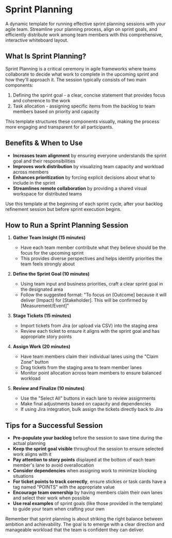 # Sprint Planning

A dynamic template for running effective sprint planning sessions with your agile team. Streamline your planning process, align on sprint goals, and efficiently distribute work among team members with this comprehensive, interactive whiteboard layout.

## What Is Sprint Planning?

Sprint Planning is a critical ceremony in agile frameworks where teams collaborate to decide what work to complete in the upcoming sprint and how they'll approach it. The session typically consists of two main components:

1. Defining the sprint goal - a clear, concise statement that provides focus and coherence to the work
2. Task allocation - assigning specific items from the backlog to team members based on priority and capacity

This template structures these components visually, making the process more engaging and transparent for all participants.

## Benefits & When to Use

- **Increases team alignment** by ensuring everyone understands the sprint goal and their responsibilities
- **Improves work distribution** by visualizing team capacity and workload across members
- **Enhances prioritization** by forcing explicit decisions about what to include in the sprint
- **Streamlines remote collaboration** by providing a shared visual workspace for distributed teams

Use this template at the beginning of each sprint cycle, after your backlog refinement session but before sprint execution begins.

## How to Run a Sprint Planning Session

1. **Gather Team Insight (15 minutes)**
   - Have each team member contribute what they believe should be the focus for the upcoming sprint
   - This provides diverse perspectives and helps identify priorities the team feels strongly about

2. **Define the Sprint Goal (10 minutes)**
   - Using team input and business priorities, craft a clear sprint goal in the designated area
   - Follow the suggested format: "To focus on [Outcome] because it will deliver [Impact] for [Stakeholder]. This will be confirmed by [Measurement/Event]"

3. **Stage Tickets (15 minutes)**
   - Import tickets from Jira (or upload via CSV) into the staging area
   - Review each ticket to ensure it aligns with the sprint goal and has appropriate story points

4. **Assign Work (20 minutes)**
   - Have team members claim their individual lanes using the "Claim Zone" button
   - Drag tickets from the staging area to team member lanes
   - Monitor point allocation across team members to ensure balanced workload

5. **Review and Finalize (10 minutes)**
   - Use the "Select All" buttons in each lane to review assignments
   - Make final adjustments based on capacity and dependencies
   - If using Jira integration, bulk assign the tickets directly back to Jira

## Tips for a Successful Session

- **Pre-populate your backlog** before the session to save time during the actual planning
- **Keep the sprint goal visible** throughout the session to ensure selected work aligns with it
- **Pay attention to story points** displayed at the bottom of each team member's lane to avoid overallocation
- **Consider dependencies** when assigning work to minimize blocking situations
- **For ticket points to track correctly**, ensure stickies or task cards have a tag named "POINTS" with the appropriate value
- **Encourage team ownership** by having members claim their own lanes and select their work when possible
- **Use real examples** of sprint goals (like those provided in the template) to guide your team when crafting your own

Remember that sprint planning is about striking the right balance between ambition and achievability. The goal is to emerge with a clear direction and manageable workload that the team is confident they can deliver.